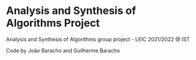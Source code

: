 # Analysis and Synthesis of Algorithms Project
Analysis and Synthesis of Algorithms group project - LEIC 2021/2022 @ IST

Code by João Baracho and Guilherme Baracho
